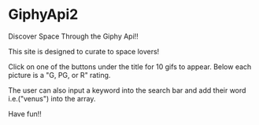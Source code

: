 # GiphyApi2

Discover Space Through the Giphy Api!! 

This site is designed to curate to space lovers! 

Click on one of the buttons under the title for 10 gifs to appear. Below each picture is a "G, PG, or R" rating. 

The user can also input a keyword into the search bar and add their word i.e.("venus") into the array. 

Have fun!! 
